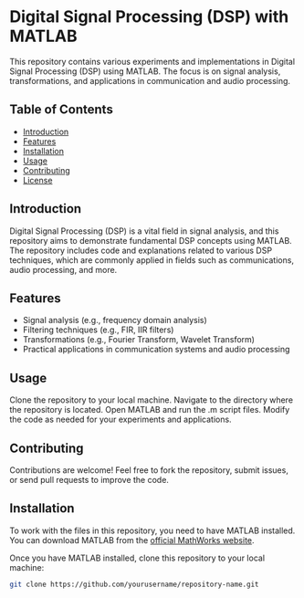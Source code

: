 # Digital Signal Processing (DSP) with MATLAB

This repository contains various experiments and implementations in Digital Signal Processing (DSP) using MATLAB. The focus is on signal analysis, transformations, and applications in communication and audio processing.

## Table of Contents
- [Introduction](#introduction)
- [Features](#features)
- [Installation](#installation)
- [Usage](#usage)
- [Contributing](#contributing)
- [License](#license)

## Introduction

Digital Signal Processing (DSP) is a vital field in signal analysis, and this repository aims to demonstrate fundamental DSP concepts using MATLAB. The repository includes code and explanations related to various DSP techniques, which are commonly applied in fields such as communications, audio processing, and more.

## Features

- Signal analysis (e.g., frequency domain analysis)
- Filtering techniques (e.g., FIR, IIR filters)
- Transformations (e.g., Fourier Transform, Wavelet Transform)
- Practical applications in communication systems and audio processing

## Usage
Clone the repository to your local machine.
Navigate to the directory where the repository is located.
Open MATLAB and run the .m script files.
Modify the code as needed for your experiments and applications.

## Contributing
Contributions are welcome! Feel free to fork the repository, submit issues, or send pull requests to improve the code.

## Installation

To work with the files in this repository, you need to have MATLAB installed. You can download MATLAB from the [official MathWorks website](https://www.mathworks.com/products/matlab.html).

Once you have MATLAB installed, clone this repository to your local machine:

```bash
git clone https://github.com/yourusername/repository-name.git


